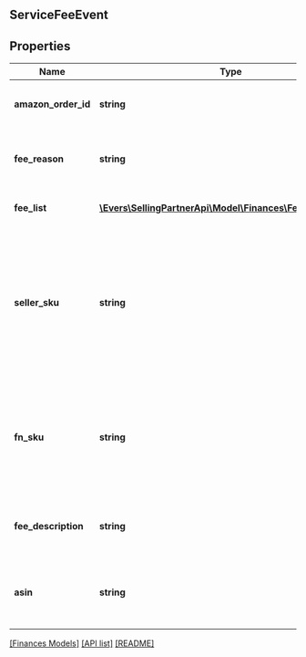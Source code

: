 ## ServiceFeeEvent

## Properties

Name | Type | Description | Notes
------------ | ------------- | ------------- | -------------
**amazon_order_id** | **string** | An Amazon-defined identifier for an order. | [optional]
**fee_reason** | **string** | A short description of the service fee reason. | [optional]
**fee_list** | [**\Evers\SellingPartnerApi\Model\Finances\FeeComponent[]**](FeeComponent.md) | A list of fee component information. | [optional]
**seller_sku** | **string** | The seller SKU of the item. The seller SKU is qualified by the seller&#39;s seller ID, which is included with every call to the Selling Partner API. | [optional]
**fn_sku** | **string** | A unique identifier assigned by Amazon to products stored in and fulfilled from an Amazon fulfillment center. | [optional]
**fee_description** | **string** | A short description of the service fee event. | [optional]
**asin** | **string** | The Amazon Standard Identification Number (ASIN) of the item. | [optional]

[[Finances Models]](../) [[API list]](../../Api) [[README]](../../../README.md)
